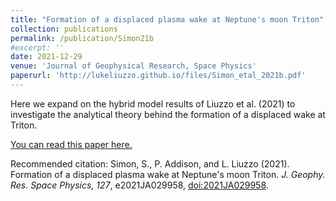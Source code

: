 ```yaml
---
title: "Formation of a displaced plasma wake at Neptune's moon Triton"
collection: publications
permalink: /publication/Simon21b
#excerpt: ''
date: 2021-12-29
venue: 'Journal of Geophysical Research, Space Physics'
paperurl: 'http://lukeliuzzo.github.io/files/Simon_etal_2021b.pdf'
---
```

Here we expand on the hybrid model results of Liuzzo et al. (2021) to investigate the analytical theory behind the formation of a displaced wake at Triton.

[You can read this paper here.](http://lukeliuzzo.github.io/files/Simon_etal_2021b.pdf)

Recommended citation: Simon, S., P. Addison, and L. Liuzzo (2021). Formation of a displaced plasma wake at Neptune's moon Triton. <i>J. Geophy. Res. Space Physics, 127</i>, e2021JA029958, [doi:2021JA029958](https://doi.org/2021JA029958).
